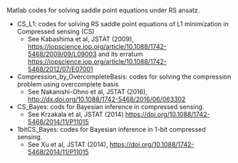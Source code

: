 Matlab codes for solving saddle point equations under RS ansatz.

- CS_L1: codes for solving RS saddle point equations of L1 minimization in Compressed sensing (CS)
	- See Kabashima et al, JSTAT (2009), https://iopscience.iop.org/article/10.1088/1742-5468/2009/09/L09003
	and its erratum https://iopscience.iop.org/article/10.1088/1742-5468/2012/07/E07001
- Compression_by_OvercompleteBasis: codes for solving the compression problem using overcomplete basis
	- See Nakanishi-Ohno et al, JSTAT (2016), http://dx.doi.org/10.1088/1742-5468/2016/06/063302
- CS_Bayes: cods for Bayesian inference in compressed sensing.
	- See Krzakala et al, JSTAT (2014) https://doi.org/10.1088/1742-5468/2014/11/P11015
- 1bitCS_Bayes: codes for Bayesian inference in 1-bit compressed sensing.
	- See Xu et al, JSTAT (2014), https://doi.org/10.1088/1742-5468/2014/11/P11015

